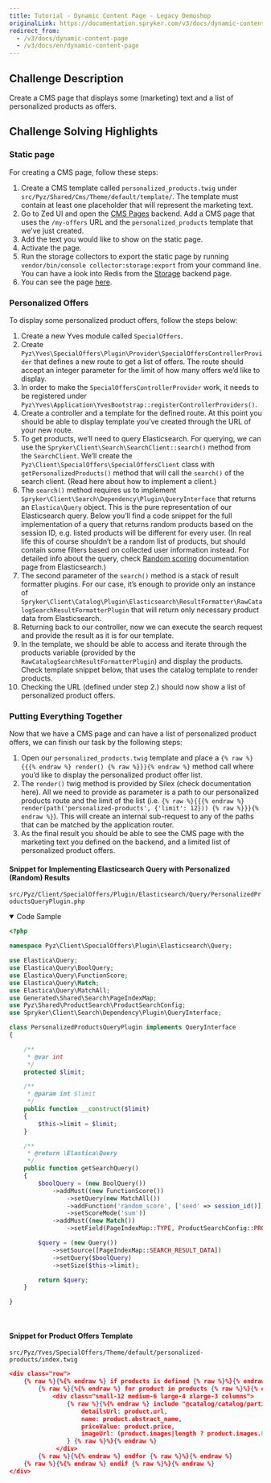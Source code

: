 ```yaml
---
title: Tutorial - Dynamic Content Page - Legacy Demoshop
originalLink: https://documentation.spryker.com/v3/docs/dynamic-content-page
redirect_from:
  - /v3/docs/dynamic-content-page
  - /v3/docs/en/dynamic-content-page
---
```


<!--used to be: http://spryker.github.io/challenge/dynamic-content/-->

## Challenge Description
Create a CMS page that displays some (marketing) text and a list of personalized products as offers.

## Challenge Solving Highlights

### Static page
For creating a CMS page, follow these steps:
1. Create a CMS template called `personalized_products.twig` under `src/Pyz/Shared/Cms/Theme/default/template/`. The template must contain at least one placeholder that will represent the marketing text.
2. Go to Zed UI and open the [CMS Pages](http://zed.de.demoshop.local/cms/page) backend. Add a CMS page that uses the `/my-offers` URL and the `personalized_products` template that we’ve just created.
3. Add the text you would like to show on the static page.
4. Activate the page.
5. Run the storage collectors to export the static page by running `vendor/bin/console collector:storage:export` from your command line. You can have a look into Redis from the [Storage](http://zed.de.demoshop.local/storage/maintenance/list) backend page.
6. You can see the page [here](http://www.de.demoshop.local/my-offers).

### Personalized Offers
To display some personalized product offers, follow the steps below:
1. Create a new Yves module called `SpecialOffers`.
2. Create `Pyz\Yves\SpecialOffers\Plugin\Provider\SpecialOffersControllerProvider` that defines a new route to get a list of offers. The route should accept an integer parameter for the limit of how many offers we’d like to display.
3. In order to make the `SpecialOffersControllerProvider` work, it needs to be registered under `Pyz\Yves\Application\YvesBootstrap::registerControllerProviders()`.
4. Create a controller and a template for the defined route. At this point you should be able to display template you’ve created through the URL of your new route.
5. To get products, we’ll need to query Elasticsearch. For querying, we can use the `Spryker\Client\Search\SearchClient::search()` method from the `SearchClient`. We’ll create the `Pyz\Client\SpecialOffers\SpecialOffersClient` class with `getPersonalizedProducts()` method that will call the `search()` of the search client. (Read here about how to implement a client.)
6. The `search()` method requires us to implement `Spryker\Client\Search\Dependency\Plugin\QueryInterface` that returns an `Elastica\Query` object. This is the pure representation of our Elasticsearch query. Below you’ll find a code snippet for the full implementation of a query that returns random products based on the session ID, e.g. listed products will be different for every user. (In real life this of course shouldn’t be a random list of products, but should contain some filters based on collected user information instead. For detailed info about the query, check [Random scoring](https://www.elastic.co/guide/en/elasticsearch/guide/current/random-scoring.html) documentation page from Elasticsearch.)
7. The second parameter of the `search()` method is a stack of result formatter plugins. For our case, it’s enough to provide only an instance of `Spryker\Client\Catalog\Plugin\Elasticsearch\ResultFormatter\RawCatalogSearchResultFormatterPlugin` that will return only necessary product data from Elasticsearch.
8. Returning back to our controller, now we can execute the search request and provide the result as it is for our template.
9. In the template, we should be able to access and iterate through the products variable (provided by the `RawCatalogSearchResultFormatterPlugin`) and display the products. Check template snippet below, that uses the catalog template to render products.
10. Checking the URL (defined under step 2.) should now show a list of personalized product offers.

### Putting Everything Together
Now that we have a CMS page and can have a list of personalized product offers, we can finish our task by the following steps:
1. Open our `personalized_products.twig` template and place a `{% raw %}{{{% endraw %} render() {% raw %}}}{% endraw %}` method call where you’d like to display the personalized product offer list.
2. The `render()` twig method is provided by Silex (check documentation here). All we need to provide as parameter is a path to our personalized products route and the limit of the list (i.e. `{% raw %}{{{% endraw %} render(path('personalized-products', {'limit': 12})) {% raw %}}}{% endraw %}`). This will create an internal sub-request to any of the paths that can be matched by the application router.
3. As the final result you should be able to see the CMS page with the marketing text you defined on the backend, and a limited list of personalized product offers.

#### Snippet for Implementing Elasticsearch Query with Personalized (Random) Results

`src/Pyz/Client/SpecialOffers/Plugin/Elasticsearch/Query/PersonalizedProductsQueryPlugin.php`

<details open>
<summary>Code Sample</summary>
    
```php
<?php

namespace Pyz\Client\SpecialOffers\Plugin\Elasticsearch\Query;

use Elastica\Query;
use Elastica\Query\BoolQuery;
use Elastica\Query\FunctionScore;
use Elastica\Query\Match;
use Elastica\Query\MatchAll;
use Generated\Shared\Search\PageIndexMap;
use Pyz\Shared\ProductSearch\ProductSearchConfig;
use Spryker\Client\Search\Dependency\Plugin\QueryInterface;

class PersonalizedProductsQueryPlugin implements QueryInterface
{

    /**
     * @var int
     */
    protected $limit;

    /**
     * @param int $limit
     */
    public function __construct($limit)
    {
        $this->limit = $limit;
    }

    /**
     * @return \Elastica\Query
     */
    public function getSearchQuery()
    {
        $boolQuery = (new BoolQuery())
            ->addMust((new FunctionScore())
                ->setQuery(new MatchAll())
                ->addFunction('random_score', ['seed' => session_id()])
                ->setScoreMode('sum'))
            ->addMust((new Match())
                ->setField(PageIndexMap::TYPE, ProductSearchConfig::PRODUCT_ABSTRACT_PAGE_SEARCH_TYPE));

        $query = (new Query())
            ->setSource([PageIndexMap::SEARCH_RESULT_DATA])
            ->setQuery($boolQuery)
            ->setSize($this->limit);

        return $query;
    }

}
```
    
</br>
</details>

#### Snippet for Product Offers Template

`src/Pyz/Yves/SpecialOffers/Theme/default/personalized-products/index.twig`

```json
<div class="row">
    {% raw %}{%{% endraw %} if products is defined {% raw %}%}{% endraw %}
        {% raw %}{%{% endraw %} for product in products {% raw %}%}{% endraw %}
            <div class="small-12 medium-6 large-4 xlarge-3 columns">
                {% raw %}{%{% endraw %} include "@catalog/catalog/partials/product.twig" with {
                    detailsUrl: product.url,
                    name: product.abstract_name,
                    priceValue: product.price,
                    imageUrl: (product.images|length ? product.images.0.external_url_small : '')
                } {% raw %}%}{% endraw %}
             </div>
        {% raw %}{%{% endraw %} endfor {% raw %}%}{% endraw %}
    {% raw %}{%{% endraw %} endif {% raw %}%}{% endraw %}
</div>
```

